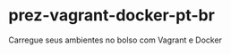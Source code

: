 prez-vagrant-docker-pt-br
=========================

Carregue seus ambientes no bolso com Vagrant e Docker
